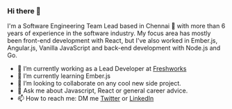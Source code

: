 ### Hi there 👋

I'm a Software Engineering Team Lead based in Chennai 🌊 with more than 6 years of experience in the software industry. My focus area has mostly been front-end development with React, but I've also worked in Ember.js, Angular.js, Vanilla JavaScript and back-end development with Node.js and Go.

- 🔭  I’m currently working as a Lead Developer at [Freshworks](https://www.freshworks.com/)
- 🌱  I’m currently learning Ember.js
- 👯  I’m looking to collaborate on any cool new side project.
- 💬  Ask me about Javascript, React or general career advice.
- 📫  How to reach me: DM me [Twitter](https://twitter.com/nileshrathi01) or [LinkedIn](https://www.linkedin.com/in/rathinilesh/)
